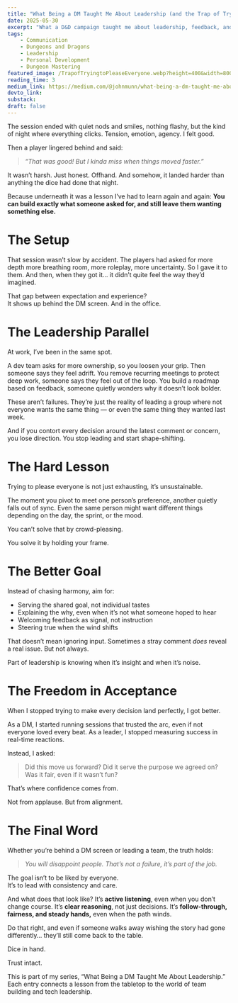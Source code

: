 ```yaml
---
title: "What Being a DM Taught Me About Leadership (and the Trap of Trying to Please Everyone)"
date: 2025-05-30
excerpt: "What a D&D campaign taught me about leadership, feedback, and the trap of trying to please everyone, even when you're doing everything right."
tags:
    - Communication
    - Dungeons and Dragons
    - Leadership
    - Personal Development
    - Dungeon Mastering
featured_image: /TrapofTryingtoPleaseEveryone.webp?height=400&width=800
reading_time: 3
medium_link: https://medium.com/@johnmunn/what-being-a-dm-taught-me-about-leadership-and-the-trap-of-trying-to-please-everyone-0560256a254d
devto_link:
substack:
draft: false
---
```


The session ended with quiet nods and smiles, nothing flashy, but the kind of night where everything clicks. Tension, emotion, agency. I felt good.

Then a player lingered behind and said:

> _“That was good! But I kinda miss when things moved faster.”_

It wasn’t harsh. Just honest. Offhand. And somehow, it landed harder than anything the dice had done that night.

Because underneath it was a lesson I’ve had to learn again and again: **You can build exactly what someone asked for, and still leave them wanting something else.**

# The Setup

That session wasn’t slow by accident. The players had asked for more depth more breathing room, more roleplay, more uncertainty. So I gave it to them. And then, when they got it… it didn’t quite feel the way they’d imagined.

That gap between expectation and experience?  
It shows up behind the DM screen. And in the office.

# The Leadership Parallel

At work, I’ve been in the same spot.

A dev team asks for more ownership, so you loosen your grip. Then someone says they feel adrift. You remove recurring meetings to protect deep work, someone says they feel out of the loop. You build a roadmap based on feedback, someone quietly wonders why it doesn’t look bolder.

These aren’t failures. They’re just the reality of leading a group where not everyone wants the same thing — or even the same thing they wanted last week.

And if you contort every decision around the latest comment or concern, you lose direction. You stop leading and start shape-shifting.

# The Hard Lesson

Trying to please everyone is not just exhausting, it’s unsustainable.

The moment you pivot to meet one person’s preference, another quietly falls out of sync. Even the same person might want different things depending on the day, the sprint, or the mood.

You can’t solve that by crowd-pleasing.

You solve it by holding your frame.

# The Better Goal

Instead of chasing harmony, aim for:

- Serving the shared goal, not individual tastes
- Explaining the why, even when it’s not what someone hoped to hear
- Welcoming feedback as signal, not instruction
- Steering true when the wind shifts

That doesn’t mean ignoring input. Sometimes a stray comment _does_ reveal a real issue. But not always.

Part of leadership is knowing when it’s insight and when it’s noise.

# The Freedom in Acceptance

When I stopped trying to make every decision land perfectly, I got better.

As a DM, I started running sessions that trusted the arc, even if not everyone loved every beat. As a leader, I stopped measuring success in real-time reactions.

Instead, I asked:

> Did this move us forward? Did it serve the purpose we agreed on? Was it fair, even if it wasn’t fun?

That’s where confidence comes from.

Not from applause. But from alignment.

# The Final Word

Whether you’re behind a DM screen or leading a team, the truth holds:

> _You will disappoint people. That’s not a failure, it’s part of the job._

The goal isn’t to be liked by everyone.  
It’s to lead with consistency and care.

And what does that look like? It’s **active listening**, even when you don’t change course. It’s **clear reasoning**, not just decisions. It’s **follow-through, fairness, and steady hands,** even when the path winds.

Do that right, and even if someone walks away wishing the story had gone differently… they’ll still come back to the table.

Dice in hand.

Trust intact.

This is part of my series, “What Being a DM Taught Me About Leadership.” Each entry connects a lesson from the tabletop to the world of team building and tech leadership.